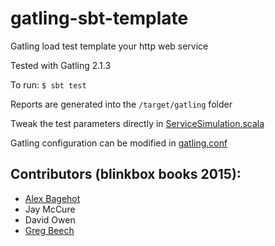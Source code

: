 gatling-sbt-template
=============

Gatling load test template your http web service

Tested with Gatling 2.1.3

To run: ```$ sbt test```

Reports are generated into the ```/target/gatling``` folder

Tweak the test parameters directly in [ServiceSimulation.scala](/src/test/scala/ServiceSimulation.scala)

Gatling configuration can be modified in [gatling.conf](/src/test/resources/gatling.conf)

## Contributors (blinkbox books 2015):
* [Alex Bagehot](https://github.com/ceeaspb)
* Jay McCure
* David Owen
* [Greg Beech](https://github.com/gregbeech)
